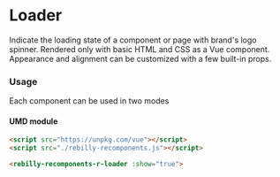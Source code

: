 # Loader

Indicate the loading state of a component or page with brand's logo spinner.
Rendered only with basic HTML and CSS as a Vue component.
Appearance and alignment can be customized with a few built-in props.

### Usage

Each component can be used in two modes

#### UMD module

```html
<script src="https://unpkg.com/vue"></script>
<script src="./rebilly-recomponents.js"></script>

<rebilly-recomponents-r-loader :show="true">

```